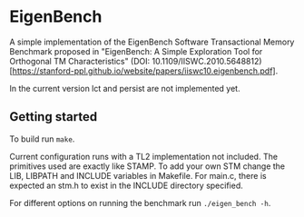 # EigenBench
A simple implementation of the EigenBench
Software Transactional Memory Benchmark proposed in
"EigenBench: A Simple Exploration Tool for
Orthogonal TM Characteristics" (DOI: 10.1109/IISWC.2010.5648812)
[https://stanford-ppl.github.io/website/papers/iiswc10.eigenbench.pdf].

In the current version lct and persist are not implemented yet.

## Getting started
To build run `make`.

Current configuration runs with a TL2 implementation not included.
The primitives used are exactly like STAMP. To add your own STM change
the LIB, LIBPATH and INCLUDE variables in Makefile. For main.c, there is expected
an stm.h to exist in the INCLUDE directory specified.

For different options on running the benchmark run `./eigen_bench -h`.